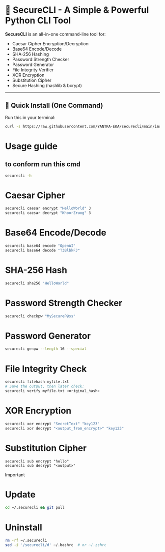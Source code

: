 # 🔐 SecureCLI - A Simple & Powerful Python CLI Tool

**SecureCLI** is an all-in-one command-line tool for:

- Caesar Cipher Encryption/Decryption
- Base64 Encode/Decode
- SHA-256 Hashing
- Password Strength Checker
- Password Generator
- File Integrity Verifier
- XOR Encryption
- Substitution Cipher
- Secure Hashing (hashlib & bcrypt)

---

## 🚀 Quick Install (One Command)

Run this in your terminal:

```bash
curl -s https://raw.githubusercontent.com/YANTRA-EKA/securecli/main/install.sh | bash
```

# Usage guide

## to conform run this cmd

```bash
securecli -h
```

# Caesar Cipher

```bash
securecli caesar encrypt "HelloWorld" 3
securecli caesar decrypt "KhoorZruog" 3
```

# Base64 Encode/Decode

```bash
securecli base64 encode "OpenAI"
securecli base64 decode "T3BlbkFJ"
```

# SHA-256 Hash

```bash
securecli sha256 "HelloWorld"
```

# Password Strength Checker

```bash
securecli checkpw "MySecureP@ss"
```

# Password Generator

```bash
securecli genpw --length 16 --special
```

# File Integrity Check

```bash
securecli filehash myfile.txt
# Save the output, then later check:
securecli verify myfile.txt <original_hash>
```

# XOR Encryption

```bash
securecli xor encrypt "SecretText" "key123"
securecli xor decrypt "<output_from_encrypt>" "key123"
```

# Substitution Cipher

```
securecli sub encrypt "hello"
securecli sub decrypt "<output>"
```

> [!IMPORTANT]
>
> # Update
>
> ```bash
> cd ~/.securecli && git pull
> ```

# Uninstall

```bash
rm -rf ~/.securecli
sed -i '/securecli/d' ~/.bashrc  # or ~/.zshrc
```
